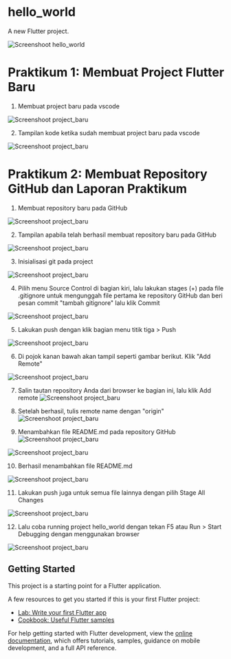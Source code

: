 # hello_world

A new Flutter project.

![Screenshoot hello_world](images/01.png)

# Praktikum 1: Membuat Project Flutter Baru

1. Membuat project baru pada vscode

![Screenshoot project_baru](images/02.png)

2. Tampilan kode ketika sudah membuat project baru pada vscode

![Screenshoot project_baru](images/03.png)

# Praktikum 2: Membuat Repository GitHub dan Laporan Praktikum

1. Membuat repository baru pada GitHub

![Screenshoot project_baru](images/04.png)

2. Tampilan apabila telah berhasil membuat repository baru pada GitHub

![Screenshoot project_baru](images/05.png)

3. Inisialisasi git pada project

![Screenshoot project_baru](images/06.png)

4. Pilih menu Source Control di bagian kiri, lalu lakukan stages (+) pada file .gitignore untuk mengunggah file pertama ke repository GitHub dan beri pesan commit "tambah gitignore" lalu klik Commit

![Screenshoot project_baru](images/07.png)

5. Lakukan push dengan klik bagian menu titik tiga > Push

![Screenshoot project_baru](images/08.png)

6. Di pojok kanan bawah akan tampil seperti gambar berikut. Klik "Add Remote"

![Screenshoot project_baru](images/09.png)

7. Salin tautan repository Anda dari browser ke bagian ini, lalu klik Add remote
![Screenshoot project_baru](images/10.png)

8. Setelah berhasil, tulis remote name dengan "origin"
![Screenshoot project_baru](images/11.png)

9. Menambahkan file README.md pada repository GitHub
![Screenshoot project_baru](images/12.png)

![Screenshoot project_baru](images/13.png)

10. Berhasil menambahkan file README.md

![Screenshoot project_baru](images/14.png)

11. Lakukan push juga untuk semua file lainnya dengan pilih Stage All Changes

![Screenshoot project_baru](images/15.png)

12. Lalu coba running project hello_world dengan tekan F5 atau Run > Start Debugging dengan menggunakan browser

![Screenshoot project_baru](images/16.png)

## Getting Started

This project is a starting point for a Flutter application.

A few resources to get you started if this is your first Flutter project:

- [Lab: Write your first Flutter app](https://docs.flutter.dev/get-started/codelab)
- [Cookbook: Useful Flutter samples](https://docs.flutter.dev/cookbook)

For help getting started with Flutter development, view the
[online documentation](https://docs.flutter.dev/), which offers tutorials,
samples, guidance on mobile development, and a full API reference.
